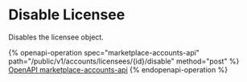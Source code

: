 # Disable Licensee

Disables the licensee object.

{% openapi-operation spec="marketplace-accounts-api" path="/public/v1/accounts/licensees/{id}/disable" method="post" %}
[OpenAPI marketplace-accounts-api](https://api.platform.softwareone.com/public/v1/accounts/openapi.json)
{% endopenapi-operation %}
